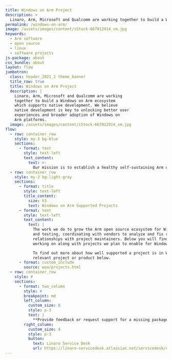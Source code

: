 ```yaml
---
title: Windows on Arm Project
description: >
  Linaro, Arm, Microsoft and Qualcomm are working together to build a Windows on Arm ecosystem which supports native development. We believe native development is key to unlocking better user experiences and broader adoption of Windows on Arm platforms.
permalink: /windows-on-arm/
image: /assets/images/content/iStock-667012914_sm.jpg
keywords:
  - Arm software
  - open source
  - linux
  - software projects
js-package: about
css_bundle: about
layout: flow
jumbotron:
  class: header_2021_2 theme_banner
  title_row: true
  title: Windows on Arm Project
  description: |
    Linaro, Arm, Microsoft and Qualcomm are working
    together to build a Windows on Arm ecosystem
    which supports native development. We believe
    native development is key to unlocking better user
    experiences and broader adoption of Windows on
    Arm platforms.
  image: /assets/images/content/iStock-667012914_sm.jpg
flow:
  - row: container_row
    style: my-3 bg-blue
    sections:
      - format: text
        style: text-left
        text_content:
          text: >-
            Our mission is to establish a healthy self-sustaining Arm open source ecosystem for Windows. We look at a diverse set of tools, languages, and frameworks to support Windows on Arm
  - row: container_row
    style: my-3 bg-light-gray
    sections:
      - format: title
        style: text-left
        title_content:
          size: h3
          text: Windows on Arm Supported Projects
      - format: text
        style: text-left
        text_content:
          text: |
            The work we do to grow the Arm open source ecosystem for Windows involves setting up CI
            and testing, coordinating with vendors to analyze and fix regressions and establishing
            relationships with project maintainers. Below you will find all the projects we are currently
            working on along with projects we plan to enable for Windows on Arm in the future.

            To find out more about how well supported a project is in Windows on Arm, click on the
            relevant project or product below.
      - format: custom_include
        source: woa/projects.html
  - row: container_row
    style: #
    sections:
      - format: two_column
        style: #
        breakpoint: md
        left_column:
          custom_size: 8
          style: p-3
          text: |
            **Provide feedback or request support for a missing package**
        right_column:
          custom_size: 4
          style: p-3
          button:
            text: Linaro Service Desk
            url: https://linaro-servicedesk.atlassian.net/servicedesk/customer/portal/22/group/85/create/301
---
```

